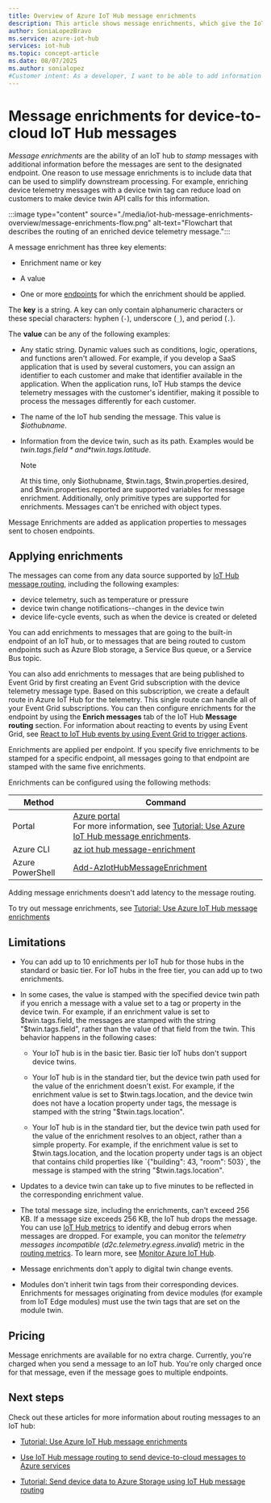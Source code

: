 ```yaml
---
title: Overview of Azure IoT Hub message enrichments
description: This article shows message enrichments, which give the IoT Hub the ability to stamp messages with additional information before the messages are sent to the designated endpoint. 
author: SoniaLopezBravo
ms.service: azure-iot-hub
services: iot-hub
ms.topic: concept-article
ms.date: 08/07/2025
ms.author: sonialopez
#Customer intent: As a developer, I want to be able to add information to messages sent from a device to my IoT hub, based on the destination endpoint.   
---
```


# Message enrichments for device-to-cloud IoT Hub messages

*Message enrichments* are the ability of an IoT hub to *stamp* messages with additional information before the messages are sent to the designated endpoint. One reason to use message enrichments is to include data that can be used to simplify downstream processing. For example, enriching device telemetry messages with a device twin tag can reduce load on customers to make device twin API calls for this information.

:::image type="content" source="./media/iot-hub-message-enrichments-overview/message-enrichments-flow.png" alt-text="Flowchart that describes the routing of an enriched device telemetry message.":::

A message enrichment has three key elements:

* Enrichment name or key

* A value

* One or more [endpoints](iot-hub-devguide-endpoints.md) for which the enrichment should be applied.

The **key** is a string. A key can only contain alphanumeric characters or these special characters: hyphen (`-`), underscore (`_`), and period (`.`).

The **value** can be any of the following examples:

* Any static string. Dynamic values such as conditions, logic, operations, and functions aren't allowed. For example, if you develop a SaaS application that is used by several customers, you can assign an identifier to each customer and make that identifier available in the application. When the application runs, IoT Hub stamps the device telemetry messages with the customer's identifier, making it possible to process the messages differently for each customer.

* The name of the IoT hub sending the message. This value is *$iothubname*.

* Information from the device twin, such as its path. Examples would be *$twin.tags.field* and *$twin.tags.latitude*.

   > [!NOTE]
   > At this time, only $iothubname, $twin.tags, $twin.properties.desired, and $twin.properties.reported are supported variables for message enrichment. Additionally, only primitive types are supported for enrichments. Messages can't be enriched with object types.

Message Enrichments are added as application properties to messages sent to chosen endpoints.  

## Applying enrichments

The messages can come from any data source supported by [IoT Hub message routing](iot-hub-devguide-messages-d2c.md), including the following examples:

* device telemetry, such as temperature or pressure
* device twin change notifications--changes in the device twin
* device life-cycle events, such as when the device is created or deleted

You can add enrichments to messages that are going to the built-in endpoint of an IoT hub, or to messages that are being routed to custom endpoints such as Azure Blob storage, a Service Bus queue, or a Service Bus topic.

You can also add enrichments to messages that are being published to Event Grid by first creating an Event Grid subscription with the device telemetry message type. Based on this subscription, we create a default route in Azure IoT Hub for the telemetry. This single route can handle all of your Event Grid subscriptions. You can then configure enrichments for the endpoint by using the **Enrich messages** tab of the IoT Hub **Message routing** section. For information about reacting to events by using Event Grid, see [React to IoT Hub events by using Event Grid to trigger actions](iot-hub-event-grid.md).

Enrichments are applied per endpoint. If you specify five enrichments to be stamped for a specific endpoint, all messages going to that endpoint are stamped with the same five enrichments.

Enrichments can be configured using the following methods:

| **Method** | **Command** |
| ----- | -----|
| Portal | [Azure portal](https://portal.azure.com)<br/>For more information, see [Tutorial: Use Azure IoT Hub message enrichments](tutorial-message-enrichments.md). |
| Azure CLI   | [az iot hub message-enrichment](/cli/azure/iot/hub/message-enrichment) |
| Azure PowerShell | [Add-AzIotHubMessageEnrichment](/powershell/module/az.iothub/add-aziothubmessageenrichment) |

Adding message enrichments doesn't add latency to the message routing.

To try out message enrichments, see [Tutorial: Use Azure IoT Hub message enrichments](tutorial-message-enrichments.md)

## Limitations

* You can add up to 10 enrichments per IoT hub for those hubs in the standard or basic tier. For IoT hubs in the free tier, you can add up to two enrichments.

* In some cases, the value is stamped with the specified device twin path if you enrich a message with a value set to a tag or property in the device twin. For example, if an enrichment value is set to $twin.tags.field, the messages are stamped with the string "$twin.tags.field", rather than the value of that field from the twin. This behavior happens in the following cases:

  * Your IoT hub is in the basic tier. Basic tier IoT hubs don't support device twins.

  * Your IoT hub is in the standard tier, but the device twin path used for the value of the enrichment doesn't exist. For example, if the enrichment value is set to $twin.tags.location, and the device twin does not have a location property under tags, the message is stamped with the string "$twin.tags.location".

  * Your IoT hub is in the standard tier, but the device twin path used for the value of the enrichment resolves to an object, rather than a simple property. For example, if the enrichment value is set to $twin.tags.location, and the location property under tags is an object that contains child properties like `{"building": 43, "room": 503}`, the message is stamped with the string "$twin.tags.location".

* Updates to a device twin can take up to five minutes to be reflected in the corresponding enrichment value.

* The total message size, including the enrichments, can't exceed 256 KB. If a message size exceeds 256 KB, the IoT hub drops the message. You can use [IoT Hub metrics](monitor-iot-hub-reference.md#metrics) to identify and debug errors when messages are dropped. For example, you can monitor the *telemetry messages incompatible* (*d2c.telemetry.egress.invalid*) metric in the [routing metrics](monitor-iot-hub-reference.md#routing-metrics). To learn more, see [Monitor Azure IoT Hub](monitor-iot-hub.md).

* Message enrichments don't apply to digital twin change events.

* Modules don't inherit twin tags from their corresponding devices. Enrichments for messages originating from device modules (for example from IoT Edge modules) must use the twin tags that are set on the module twin.

## Pricing

Message enrichments are available for no extra charge. Currently, you're charged when you send a message to an IoT hub. You're only charged once for that message, even if the message goes to multiple endpoints.

## Next steps

Check out these articles for more information about routing messages to an IoT hub:

* [Tutorial: Use Azure IoT Hub message enrichments](tutorial-message-enrichments.md)

* [Use IoT Hub message routing to send device-to-cloud messages to Azure services](iot-hub-devguide-messages-d2c.md)

* [Tutorial: Send device data to Azure Storage using IoT Hub message routing](tutorial-routing.md)
